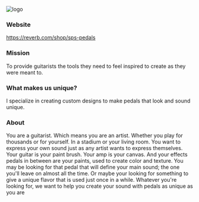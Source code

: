![logo](https://images.reverb.com/image/upload/s--lnTzZP5b--/f_jpg,t_shop-banner/v1616450508/p1gtgyy8cqbmyf22pkug.png)

### Website
https://reverb.com/shop/sps-pedals

### Mission
To provide guitarists the tools they need to feel inspired to create as they were meant to.

### What makes us unique?
I specialize in creating custom designs to make pedals that look and sound unique. 

### About 
You are a guitarist. Which means you are an artist. Whether you play for thousands or for yourself. In a stadium or your living room. You want to express your own sound just as any artist wants to express themselves. Your guitar is your paint brush. Your amp is your canvas. And your effects pedals in between are your paints, used to create color and texture. You may be looking for that pedal that will define your main sound; the one you'll leave on almost all the time. Or maybe your looking for something to give a unique flavor that is used just once in a while. Whatever you're looking for, we want to help you create your sound with pedals as unique as you are
